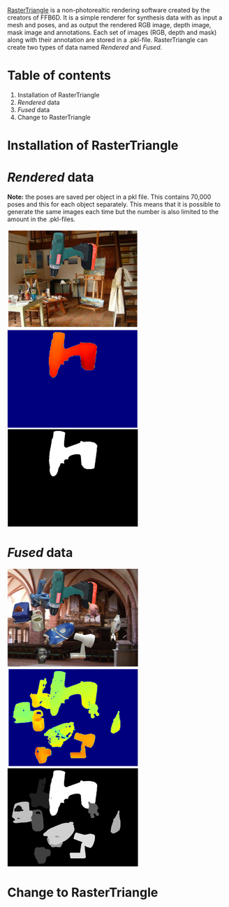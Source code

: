 [RasterTriangle](https://github.com/ethnhe/raster_triangle) is a non-photorealtic rendering software created by the creators of FFB6D. It is a simple renderer for synthesis data with as input a mesh and poses, and as output the rendered RGB image, depth image, mask image and annotations. Each set of images (RGB, depth and mask) along with their annotation are stored in a .pkl-file. RasterTriangle can create two types of data named *Rendered* and *Fused*. 

# Table of contents 
1. Installation of RasterTriangle 
2. *Rendered* data
3. *Fused* data
4. Change to RasterTriangle

# Installation of RasterTriangle

# *Rendered* data

**Note:** the poses are saved per object in a pkl file. This contains 70,000 poses and this for each object separately. This means that it is possible to generate the same images each time but the number is also limited to the amount in the .pkl-files.

<img src="images/example_render_rgb.png" width="300"> <img src="images/example_render_depth.png" width="300"> <img src="images/example_render_mask.png" width="300">

# *Fused* data

<img src="images/example_fuse_rgb.png" width="300"> <img src="images/example_fuse_depth.png" width="300"> <img src="images/example_fuse_mask.png" width="300">

# Change to RasterTriangle

